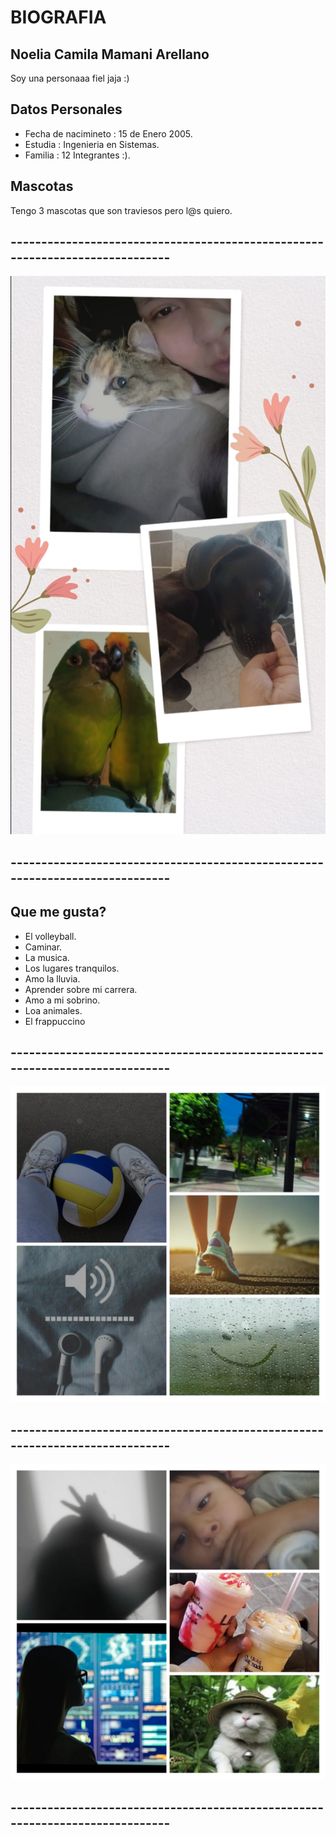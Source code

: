 # **BIOGRAFIA**
## Noelia Camila Mamani Arellano
Soy una personaaa  fiel jaja :)
##  **Datos Personales**
- Fecha de nacimineto : 15 de Enero 2005.
- Estudia : Ingenieria en Sistemas.
- Familia : 12 Integrantes :). 

##  **Mascotas**
Tengo 3 mascotas que son traviesos pero l@s quiero.

## **-----------------------------------------------------------------------------**

![alt text](imagenes/image.png)

## **-----------------------------------------------------------------------------**


## **Que me gusta?**
- El volleyball.
- Caminar.
- La musica.
- Los lugares tranquilos.
- Amo la lluvia.
- Aprender sobre mi carrera.
- Amo a mi sobrino. 
- Loa animales. 
- El frappuccino

## **-----------------------------------------------------------------------------**

![alt text](image.png)
## **-----------------------------------------------------------------------------**

![alt text](image-1.png)

## **-----------------------------------------------------------------------------**